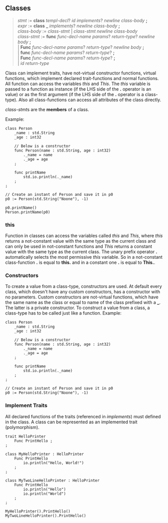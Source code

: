 ## Classes

> *stmt* := **class** *templ-decl*? *id* *implements*? *newline* *class-body* **;**\
> *expr* := **class** **_** *implements*? *newline* *class-body* **;**\
> *class-body* := *class-stmt* | *class-stmt* *newline* *class-body*\
> *class-stmt* := **func** *func-decl-name* *params*? *return-type*? *newline* *body* **;**\
> | **Func** *func-decl-name* *params*? *return-type*? *newline* *body* **;**\
> | **func** *func-decl-name* *params*? *return-type*? **;**\
> | **Func** *func-decl-name* *params*? *return-type*? **;**\
> | *id* *return-type*

Class can implement traits, have not-virtual constructor functions, virtual
functions, which implement declared trait-functions and normal functions. All
function can access the variables *this* and *This*. The *this* variable
is passed to a function as instance (if the LHS side of the **.** operator
is an value) or as the first argument (if the LHS side of the **.** operator
is a class-type). Also all class-functions can access all attributes of the
class directly.

*class-stmt*s are the **members** of a class.

Example:

```
class Person
	_name : std.String
	_age : int32

    // Below is a constructor
	func Person(name : std.String, age : int32)
		._name = name
		._age = age
	;

	func printName
		std.io.println(._name)
	;
;

// Create an instant of Person and save it in p0
p0 := Person(std.String("Noone"), -1)

p0.printName()
Person.printName(p0)
```

### this

Function in classes can access the variables called *this* and *This*, where
*this* returns a not-constant value with the same type as the current class
and can only be used in not-constant functions and *This* returns a constant
value with the same type as the current class. The unary prefix operator **.**
automatically selects the most permissive *this* variable. So in a not-constant
class-function **.** is equal to **this.** and in a constant one **.**
is equal to **This.**.

### Constructors

To create a value from a class-type, constructors are used. At default every
class, which doesn't have any custom constructors, has a constructor with no
parameters. Custom constructors are not-virtual functions, which have the
same name as the class or equal to name of the class prefixed with a **_**. The
latter is a private constructor. To construct a value from a class,
a class-type has to be called just like a function. Example:

```
class Person
	_name : std.String
	_age : int32

    // Below is a constructor
	func Person(name : std.String, age : int32)
		._name = name
		._age = age
	;

	func printName
		std.io.println(._name)
	;
;

// Create an instant of Person and save it in p0
p0 := Person(std.String("Noone"), -1)
```

### Implement Traits

All declared functions of the traits (referenced in *implements*) must defined
in the class. A class can be represented as an implemented trait
(polymorphism).

```
trait HelloPrinter
	Func PrintHello ;
;

class MyHelloPrinter : HelloPrinter
	Func PrintHello
		io.println("Hello, World!")
	;
;

class MyTwoLineHelloPrinter : HelloPrinter
	Func PrintHello
		io.println("Hello")
		io.println("World")
	;
;

MyHelloPrinter().PrintHello()
MyTwoLineHelloPrinter().PrintHello()
```

